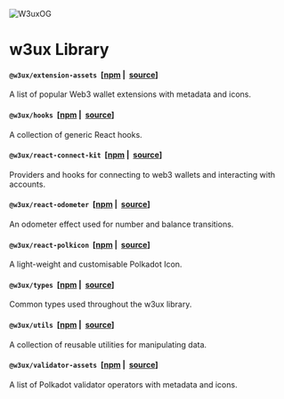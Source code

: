 ![W3uxOG](https://github.com/user-attachments/assets/f35f990a-6e9c-4870-b2cb-8122231cefcf)

# w3ux Library

#### `@w3ux/extension-assets`&nbsp; [[npm](https://www.npmjs.com/package/@w3ux/extension-assets)&nbsp;|&nbsp; [source](https://github.com/w3ux/w3ux-library/tree/main/library/extension-assets)]

A list of popular Web3 wallet extensions with metadata and icons.

#### `@w3ux/hooks`&nbsp; [[npm](https://www.npmjs.com/package/@w3ux/hooks)&nbsp;|&nbsp; [source](https://github.com/w3ux/w3ux-library/tree/main/library/hooks)]

A collection of generic React hooks.

#### `@w3ux/react-connect-kit`&nbsp; [[npm](https://www.npmjs.com/package/@w3ux/react-connect-kit)&nbsp;|&nbsp; [source](https://github.com/w3ux/w3ux-library/tree/main/library/react-connect-kit)]

Providers and hooks for connecting to web3 wallets and interacting with accounts.

#### `@w3ux/react-odometer`&nbsp; [[npm](https://www.npmjs.com/package/@w3ux/react-odometer)&nbsp;|&nbsp; [source](https://github.com/w3ux/w3ux-library/tree/main/library/react-odometer)]

An odometer effect used for number and balance transitions.

#### `@w3ux/react-polkicon`&nbsp; [[npm](https://www.npmjs.com/package/@w3ux/react-polkicon)&nbsp;|&nbsp; [source](https://github.com/w3ux/w3ux-library/tree/main/library/react-polkicon)]

A light-weight and customisable Polkadot Icon.

#### `@w3ux/types`&nbsp; [[npm](https://www.npmjs.com/package/@w3ux/types)&nbsp;|&nbsp; [source](https://github.com/w3ux/w3ux-library/tree/main/library/types)]

Common types used throughout the w3ux library.

#### `@w3ux/utils`&nbsp; [[npm](https://www.npmjs.com/package/@w3ux/utils)&nbsp;|&nbsp; [source](https://github.com/w3ux/w3ux-library/tree/main/library/utils)]

A collection of reusable utilities for manipulating data.

#### `@w3ux/validator-assets`&nbsp; [[npm](https://www.npmjs.com/package/@w3ux/validator-assets)&nbsp;|&nbsp; [source](https://github.com/w3ux/w3ux-library/tree/main/library/validator-assets)]

A list of Polkadot validator operators with metadata and icons.

